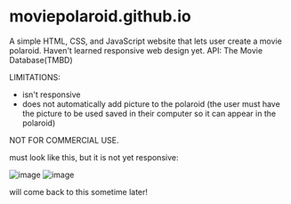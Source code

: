 # moviepolaroid.github.io
A simple HTML, CSS, and JavaScript website that lets user create a movie polaroid. 
Haven't learned responsive web design yet. 
API: The Movie Database(TMBD)


LIMITATIONS:
- isn't responsive
- does not automatically add picture to the polaroid (the user must have the picture to be used saved in their computer so it can appear in the polaroid)



NOT FOR COMMERCIAL USE.

must look like this, but it is not yet responsive:

![image](https://github.com/MaxineNicole2127/moviepolaroid.github.io/assets/97998223/2ea422e5-e539-4772-a58b-926000ba71d5)
![image](https://github.com/MaxineNicole2127/moviepolaroid.github.io/assets/97998223/d754c2d4-2923-4f5c-a3d9-133d832f6091)


will come back to this sometime later!
